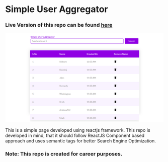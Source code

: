 # Simple User Aggregator

### Live Version of this repo can be found [here](https://kishore-devaraj.github.io/simple-user-aggregator)

![Screenshot of the Landing Page](https://github.com/kishore-devaraj/simple-user-aggregator/blob/master/screenshots/simple-user-aggregator.png)

This is a simple page developed using reactjs framework. This repo is developed in mind, 
that it should follow ReactJS Component based approach and uses semantic tags for better
Search Engine Optimization.



### Note: This repo is created for career purposes.



